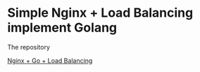 # Simple Nginx + Load Balancing implement Golang

The repository

[Nginx + Go + Load Balancing](https://github.com/zakirkun/try-go-nginx-loadbalancer)